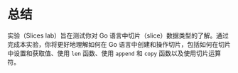 # 总结

实验（Slices lab）旨在测试你对 Go 语言中切片（slice）数据类型的了解。通过完成本实验，你将更好地理解如何在 Go 语言中创建和操作切片，包括如何在切片中设置和获取值、使用 `len` 函数、使用 `append` 和 `copy` 函数以及使用切片运算符。
